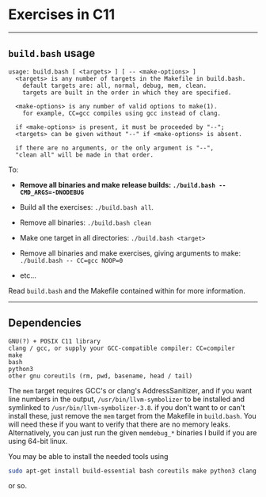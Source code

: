 # Exercises in C11

---

## `build.bash` usage

```
usage: build.bash [ <targets> ] [ -- <make-options> ]
  <targets> is any number of targets in the Makefile in build.bash.
    default targets are: all, normal, debug, mem, clean.
    targets are built in the order in which they are specified.

  <make-options> is any number of valid options to make(1).
    for example, CC=gcc compiles using gcc instead of clang.

  if <make-options> is present, it must be proceeded by "--";
  <targets> can be given without "--" if <make-options> is absent.

  if there are no arguments, or the only argument is "--",
  "clean all" will be made in that order.
```

To:

* **Remove all binaries and make release builds: `./build.bash -- CMD_ARGS=-DNODEBUG`**

* Build all the exercises: `./build.bash all`.

* Remove all binaries: `./build.bash clean`

* Make one target in all directories: `./build.bash <target>`

* Remove all binaries and make exercises, giving arguments to make: `./build.bash -- CC=gcc NOOP=0`
* etc...

Read `build.bash` and the Makefile contained within for more information.

---

## Dependencies

```
GNU(?) + POSIX C11 library
clang / gcc, or supply your GCC-compatible compiler: CC=compiler
make
bash
python3
other gnu coreutils (rm, pwd, basename, head / tail)
```

The `mem` target requires GCC's or clang's AddressSanitizer, and if you want line numbers in the output, `/usr/bin/llvm-symbolizer` to be installed and symlinked to `/usr/bin/llvm-symbolizer-3.8`.
if you don't want to or can't install these, just remove the `mem` target from the Makefile in `build.bash`. You will need these if you want to verify that there are no memory
leaks. Alternatively, you can just run the given `memdebug_*` binaries I build if you are using 64-bit linux.

You may be able to install the needed tools using

```bash
sudo apt-get install build-essential bash coreutils make python3 clang llvm llvm-3.8*
```

or so.